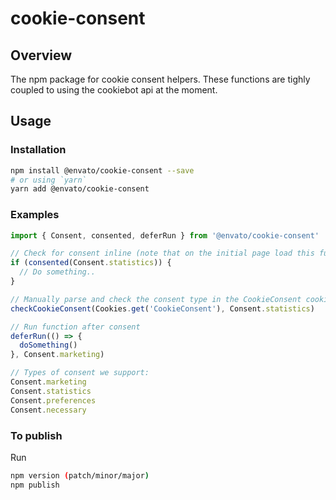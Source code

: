 # cookie-consent

## Overview

The npm package for cookie consent helpers. These functions are tighly coupled to using the cookiebot api at the moment.

## Usage

### Installation

```sh
npm install @envato/cookie-consent --save
# or using `yarn`
yarn add @envato/cookie-consent
```

### Examples

```js
import { Consent, consented, deferRun } from '@envato/cookie-consent'

// Check for consent inline (note that on the initial page load this function may return false)
if (consented(Consent.statistics)) {
  // Do something..
}

// Manually parse and check the consent type in the CookieConsent cookie
checkCookieConsent(Cookies.get('CookieConsent'), Consent.statistics)

// Run function after consent
deferRun(() => {
  doSomething()
}, Consent.marketing)

// Types of consent we support:
Consent.marketing
Consent.statistics
Consent.preferences
Consent.necessary
```

### To publish

Run

```sh
npm version (patch/minor/major)
npm publish
```
